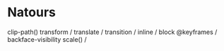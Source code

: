 # Natours

clip-path()
transform / translate / transition /
inline / block 
@keyframes / backface-visibility
scale() / 